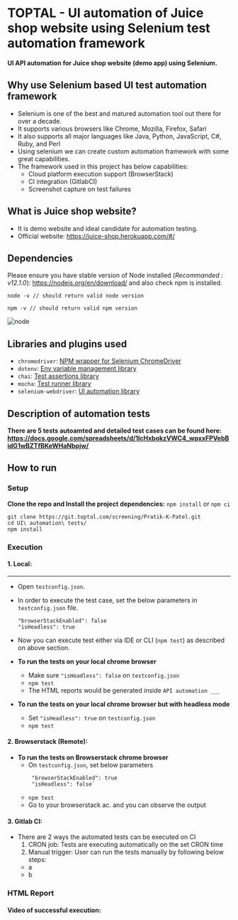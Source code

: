 # TOPTAL - UI automation of Juice shop website using Selenium test automation framework

**UI API automation for Juice shop website (demo app) using Selenium.**

## Why use Selenium based UI test automation framework
- Selenium is one of the best and matured automation tool out there for over a decade.
- It supports various browsers like Chrome, Mozilla, Firefox, Safari
- It also supports all major languages like Java, Python, JavaScript, C#, Ruby, and Perl
- Using selenium we can create custom automation framework with some great capabilities.
- The framework used in this project has below capabilities:
  - Cloud platform execution support (BrowserStack)
  - CI integration (GitlabCI)
  - Screenshot capture on test failures

## What is Juice shop website?
- It is demo website and ideal candidate for automation testing.
- Official website: https://juice-shop.herokuapp.com/#/

## Dependencies
Please ensure you have stable version of Node installed (_Recommanded : v12.1.0_): https://nodejs.org/en/download/ and also check npm is installed.
```
node -v // should return valid node version
```
```
npm -v // should return valid npm version
```
![node](https://drive.google.com/uc?export=view&id=1sKamal7sIuDL8IUiL3AUYzoC9jWtP3UD)

## Libraries and plugins used
- `chromedriver`: [NPM wrapper for Selenium ChromeDriver](https://www.npmjs.com/package/chromedriver)
- `dotenv`: [Env variable management library](https://www.npmjs.com/package/dotenv)
- `chai`: [Test assertions library](https://www.npmjs.com/package/chai)
- `mocha`: [Test runner library](https://www.npmjs.com/package/mocha)
- `selenium-webdriver`: [UI automation library](https://www.npmjs.com/package/selenium-webdriver)

## Description of automation tests

**There are 5 tests autoamted and detailed test cases can be found here: https://docs.google.com/spreadsheets/d/1lcHxbokzVWC4_wpxxFPVebBidG1wBZTfBKeWHaNbpjw/**

## How to run
### Setup
**Clone the repo and Install the project dependencies:** `npm install` or `npm ci`
```
git clone https://git.toptal.com/screening/Pratik-K-Patel.git 
cd UI\ automation\ tests/ 
npm install 
```

### Execution
#### 1. Local:
***
- Open `testconfig.json`.
- In order to execute the test case, set the below parameters in `testconfig.json` file.
    ```
    "browserStackEnabled": false
    "isHeadless": true
    ```
- Now you can execute test either via IDE or CLI (`npm test`) as described on above section.
- **To run the tests on your local chrome browser**
  - Make sure `"isHeadless": false` on `testconfig.json`
  - `npm test`
  - The HTML reports would be generated inside `API automation ___`

- **To run the tests on your local chrome browser but with headless mode**
  - Set `"isHeadless": true` on `testconfig.json`
  - `npm test`

#### 2. Browserstack (Remote):
- **To run the tests on Browserstack chrome browser**
  - On `testconfig.json`, set below parameters
    ```
     "browserStackEnabled": true
     "isHeadless": false`
     ```
  - `npm test`
  - Go to your browserstack ac. and you can observe the output

#### 3. Gitlab CI:
- There are 2 ways the automated tests can be executed on CI
  1) CRON job: Tests are executing automatically on the set CRON time
  2) Manual trigger: User can run the tests manually by following below steps:
    - a
    - b


### HTML Report


#### Video of successful execution:

